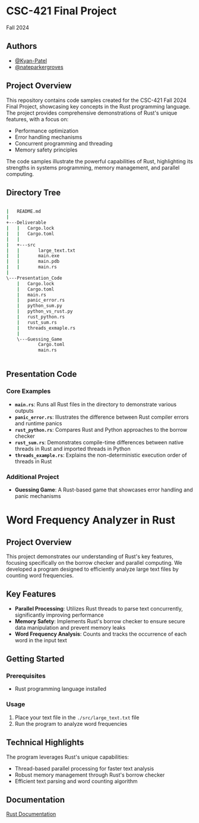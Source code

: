 
# CSC-421 Final Project
Fall 2024 

## Authors

- [@Kyan-Patel](https://github.com/Kyan-Patel)
- [@nateparkergroves](https://github.com/nateparkergroves)


## Project Overview

This repository contains code samples created for the CSC-421 Fall 2024 Final Project, showcasing key concepts in the Rust programming language. The project provides comprehensive demonstrations of Rust's unique features, with a focus on:

- Performance optimization
- Error handling mechanisms
- Concurrent programming and threading
- Memory safety principles

The code samples illustrate the powerful capabilities of Rust, highlighting its strengths in systems programming, memory management, and parallel computing.


## Directory Tree
```bash

|   README.md
|   
+---Deliverable
|   |   Cargo.lock
|   |   Cargo.toml
|   |   
|   +---src
|   |       large_text.txt
|   |       main.exe
|   |       main.pdb
|   |       main.rs   
|                           
\---Presentation_Code
    |   Cargo.lock
    |   Cargo.toml
    |   main.rs
    |   panic_error.rs
    |   python_sum.py
    |   python_vs_rust.py
    |   rust_python.rs
    |   rust_sum.rs
    |   threads_exmaple.rs
    |   
    \---Guessing_Game
            Cargo.toml
            main.rs
           
```

## Presentation Code

### Core Examples

- **`main.rs`**: Runs all Rust files in the directory to demonstrate various outputs
- **`panic_error.rs`**: Illustrates the difference between Rust compiler errors and runtime panics
- **`rust_python.rs`**: Compares Rust and Python approaches to the borrow checker
- **`rust_sum.rs`**: Demonstrates compile-time differences between native threads in Rust and imported threads in Python
- **`threads_example.rs`**: Explains the non-deterministic execution order of threads in Rust

### Additional Project

- **Guessing Game**: A Rust-based game that showcases error handling and panic mechanisms

# Word Frequency Analyzer in Rust

## Project Overview

This project demonstrates our understanding of Rust's key features, focusing specifically on the borrow checker and parallel computing. We developed a program designed to efficiently analyze large text files by counting word frequencies.

## Key Features

- **Parallel Processing**: Utilizes Rust threads to parse text concurrently, significantly improving performance
- **Memory Safety**: Implements Rust's borrow checker to ensure secure data manipulation and prevent memory leaks
- **Word Frequency Analysis**: Counts and tracks the occurrence of each word in the input text

## Getting Started

### Prerequisites

- Rust programming language installed

### Usage

1. Place your text file in the `./src/large_text.txt` file
2. Run the program to analyze word frequencies

## Technical Highlights

The program leverages Rust's unique capabilities:
- Thread-based parallel processing for faster text analysis
- Robust memory management through Rust's borrow checker
- Efficient text parsing and word counting algorithm



## Documentation

[Rust Documentation](https://www.rust-lang.org/learn)

